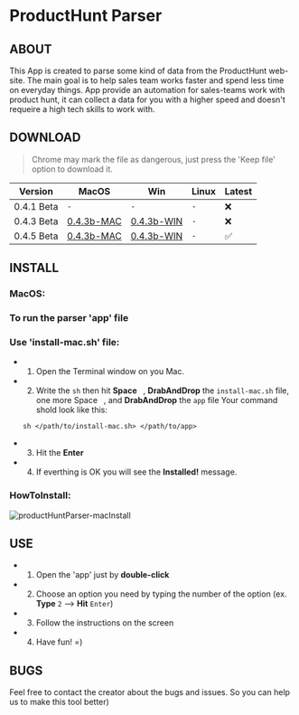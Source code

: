 # ProductHunt Parser

## ABOUT
This App is created to parse some kind of data from the ProductHunt web-site. The main goal is to help sales team works faster and spend less time on everyday things.
App provide an automation for sales-teams work with product hunt, it can collect a data for you with a higher speed and doesn't requeire a high tech skills to work with.

## DOWNLOAD
> Chrome may mark the file as dangerous, just press the 'Keep file' option to download it.

| Version  | MacOS | Win | Linux | Latest |
| -------- | ----- | --- | ------ | ----- |
| 0.4.1 Beta | `-` | `-` | `-`    |  :x: |
| 0.4.3 Beta | [0.4.3b-MAC](https://maxmanis.github.io/productHuntParser/release/phPareser-043b-mac.zip) | [0.4.3b-WIN](https://maxmanis.github.io/productHuntParser/release/phPareser-043b-win.zip) | `-` | :x: |
| 0.4.5 Beta | [0.4.3b-MAC](https://maxmanis.github.io/productHuntParser/release/phPareser-043b-mac.zip) | [0.4.3b-WIN](https://maxmanis.github.io/productHuntParser/release/phPareser-043b-win.zip) | `-` | :white_check_mark: |

## INSTALL
### MacOS:
### To run the parser 'app' file
### Use 'install-mac.sh' file:
 - 1. Open the Terminal window on you Mac.
 - 2. Write the `sh` then hit **Space** ` `, **DrabAndDrop** the `install-mac.sh` file, one more Space ` `, and **DrabAndDrop** the `app` file
    Your command shold look like this:
    ```
    sh </path/to/install-mac.sh> </path/to/app>
    ```
- 3. Hit the **Enter**
- 4. If everthing is OK you will see the **Installed!** message.

### **HowToInstall:**
![productHuntParser-macInstall](https://github.com/MaxManis/productHuntParser/assets/89999954/0e415479-cd34-4b86-ad44-6fd9fb800df6)

## USE
 - 1. Open the 'app' just by **double-click**
 - 2. Choose an option you need by typing the number of the option (ex. **Type** `2` --> **Hit** `Enter`)
 - 3. Follow the instructions on the screen
 - 4. Have fun! =)

## BUGS
Feel free to contact the creator about the bugs and issues. So you can help us to make this tool better)

